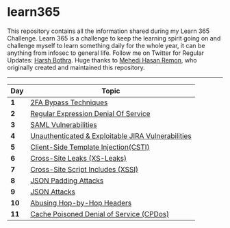 # learn365

This repository contains all the information shared during my Learn 365 Challenge. Learn 365 is a challenge to keep the learning spirit going on and challenge myself to learn something daily for the whole year, it can be anything from infosec to general life. Follow me on Twitter for Regular Updates: [Harsh Bothra](https://twitter.com/harshbothra_). Huge thanks to [Mehedi Hasan Remon](https://twitter.com/remonsec), who originally created and maintained this repository. 
___


Day | Topic
--- | ---
**1** |  [2FA Bypass Techniques](/day1.md)
**2** | [Regular Expression Denial Of Service](/day2.md)
**3** | [SAML Vulnerabilities](/day3.md)
**4** | [Unauthenticated & Exploitable JIRA Vulnerabilities ](/day4.md)
**5** | [Client-Side Template Injection(CSTI)](/day5.md)
**6** | [Cross-Site Leaks (XS-Leaks)](/day6.md)
**7** | [Cross-Site Script Includes (XSSI)](/day7.md)
**8** | [JSON Padding Attacks](/day8.md)
**9** | [JSON Attacks](/day9.md)
**10** | [Abusing Hop-by-Hop Headers](/day10.md)
**11** | [Cache Poisoned Denial of Service (CPDos)](/day11.md)